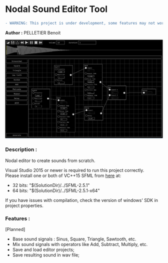 # Nodal Sound Editor Tool

```diff
- WARNING: This project is under development, some features may not work yet.
```

<b>Author :</b> PELLETIER Benoit

<img src="images/screen01.png?raw=true" width="800"></img>

### Description :
Nodal editor to create sounds from scratch. <br>

Visual Studio 2015 or newer is required to run this project correctly. <br>
Please install one or both of VC++15 SFML from [here](https://www.sfml-dev.org/download/sfml/2.5.1/index-fr.php) at:
- 32 bits: "$(SolutionDir)/../SFML-2.5.1"
- 64 bits: "$(SolutionDir)/../SFML-2.5.1-x64"

If you have issues with compilation, check the version of windows' SDK in project properties. <br>

### Features :
\[Planned\]
- Base sound signals : Sinus, Square, Triangle, Sawtooth, etc.
- Mix sound signals with operators like Add, Subtract, Multiply, etc.
- Save and load editor projects;
- Save resulting sound in wav file;
